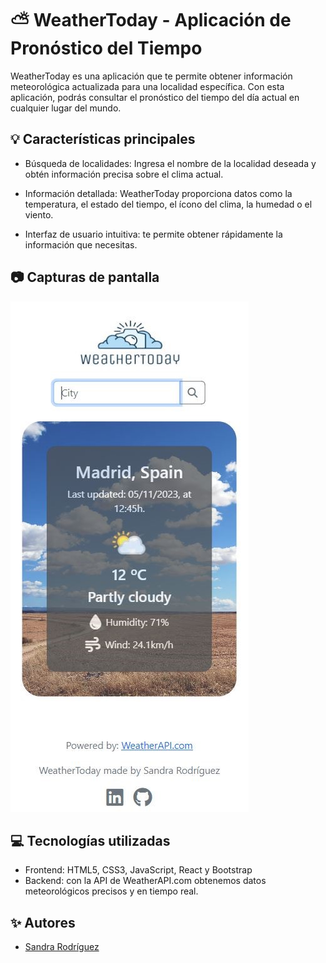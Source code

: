 # ⛅ WeatherToday - Aplicación de Pronóstico del Tiempo

WeatherToday es una aplicación que te permite obtener información meteorológica actualizada para una localidad específica. Con esta aplicación, podrás consultar el pronóstico del tiempo del día actual en cualquier lugar del mundo.

## 💡 Características principales

- Búsqueda de localidades: Ingresa el nombre de la localidad deseada y obtén información precisa sobre el clima actual.

- Información detallada: WeatherToday proporciona datos como la temperatura, el estado del tiempo, el ícono del clima, la humedad o el viento.

- Interfaz de usuario intuitiva: te permite obtener rápidamente la información que necesitas.

## 📷 Capturas de pantalla

![WeatherToday](./src/assets/WeatherTodayMobile.JPG)

## 💻 Tecnologías utilizadas

- Frontend: HTML5, CSS3, JavaScript, React y Bootstrap
- Backend: con la API de WeatherAPI.com obtenemos datos meteorológicos precisos y en tiempo real.

## ✨ Autores

- [Sandra Rodríguez](https://github.com/srdgz)
